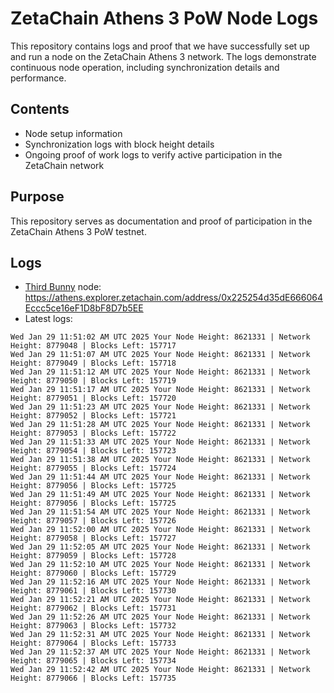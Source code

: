 # ZetaChain Athens 3 PoW Node Logs
This repository contains logs and proof that we have successfully set up and run a node on the ZetaChain Athens 3 network. The logs demonstrate continuous node operation, including synchronization details and performance.

## Contents
- Node setup information
- Synchronization logs with block height details
- Ongoing proof of work logs to verify active participation in the ZetaChain network

## Purpose
This repository serves as documentation and proof of participation in the ZetaChain Athens 3 PoW testnet.

## Logs

- [Third Bunny](https://thirdbunny.xyz/) node: https://athens.explorer.zetachain.com/address/0x225254d35dE666064Eccc5ce16eF1D8bF8D7b5EE
- Latest logs:
```
Wed Jan 29 11:51:02 AM UTC 2025 Your Node Height: 8621331 | Network Height: 8779048 | Blocks Left: 157717
Wed Jan 29 11:51:07 AM UTC 2025 Your Node Height: 8621331 | Network Height: 8779049 | Blocks Left: 157718
Wed Jan 29 11:51:12 AM UTC 2025 Your Node Height: 8621331 | Network Height: 8779050 | Blocks Left: 157719
Wed Jan 29 11:51:17 AM UTC 2025 Your Node Height: 8621331 | Network Height: 8779051 | Blocks Left: 157720
Wed Jan 29 11:51:23 AM UTC 2025 Your Node Height: 8621331 | Network Height: 8779052 | Blocks Left: 157721
Wed Jan 29 11:51:28 AM UTC 2025 Your Node Height: 8621331 | Network Height: 8779053 | Blocks Left: 157722
Wed Jan 29 11:51:33 AM UTC 2025 Your Node Height: 8621331 | Network Height: 8779054 | Blocks Left: 157723
Wed Jan 29 11:51:38 AM UTC 2025 Your Node Height: 8621331 | Network Height: 8779055 | Blocks Left: 157724
Wed Jan 29 11:51:44 AM UTC 2025 Your Node Height: 8621331 | Network Height: 8779056 | Blocks Left: 157725
Wed Jan 29 11:51:49 AM UTC 2025 Your Node Height: 8621331 | Network Height: 8779056 | Blocks Left: 157725
Wed Jan 29 11:51:54 AM UTC 2025 Your Node Height: 8621331 | Network Height: 8779057 | Blocks Left: 157726
Wed Jan 29 11:52:00 AM UTC 2025 Your Node Height: 8621331 | Network Height: 8779058 | Blocks Left: 157727
Wed Jan 29 11:52:05 AM UTC 2025 Your Node Height: 8621331 | Network Height: 8779059 | Blocks Left: 157728
Wed Jan 29 11:52:10 AM UTC 2025 Your Node Height: 8621331 | Network Height: 8779060 | Blocks Left: 157729
Wed Jan 29 11:52:16 AM UTC 2025 Your Node Height: 8621331 | Network Height: 8779061 | Blocks Left: 157730
Wed Jan 29 11:52:21 AM UTC 2025 Your Node Height: 8621331 | Network Height: 8779062 | Blocks Left: 157731
Wed Jan 29 11:52:26 AM UTC 2025 Your Node Height: 8621331 | Network Height: 8779063 | Blocks Left: 157732
Wed Jan 29 11:52:31 AM UTC 2025 Your Node Height: 8621331 | Network Height: 8779064 | Blocks Left: 157733
Wed Jan 29 11:52:37 AM UTC 2025 Your Node Height: 8621331 | Network Height: 8779065 | Blocks Left: 157734
Wed Jan 29 11:52:42 AM UTC 2025 Your Node Height: 8621331 | Network Height: 8779066 | Blocks Left: 157735
```
